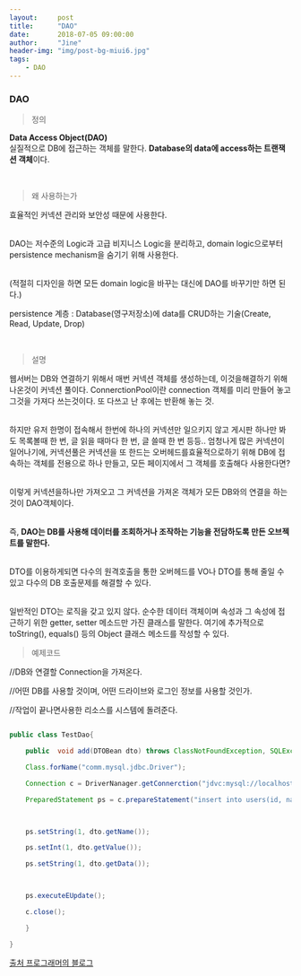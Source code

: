 ```yaml
---
layout:     post
title:      "DAO"
date:       2018-07-05 09:00:00
author:     "Jine"
header-img: "img/post-bg-miui6.jpg"
tags:
    - DAO
---
```

### DAO

> 정의

<b>Data Access Object(DAO)</b>
<br>실질적으로 DB에 접근하는 객체를 말한다. <b>Database의 data에 access하는  트랜잭션 객체</b>이다.

<br>

> 왜 사용하는가

효율적인 커넥션 관리와 보안성 때문에 사용한다.

<br>DAO는 저수준의 Logic과 고급 비지니스 Logic을 분리하고, domain logic으로부터 persistence mechanism을 숨기기 위해 사용한다.

<br>(적절히 디자인을 하면 모든 domain logic을 바꾸는 대신에 DAO를 바꾸기만 하면 된다.)

persistence 계층 : Database(영구저장소)에 data를 CRUD하는 기술(Create, Read, Update, Drop)

<br>

> 설명

웹서버는 DB와 연결하기 위해서 매번 커넥션 객체를 생성하는데, 이것을해결하기 위해 나온것이 커넥션 풀이다. ConnerctionPool이란 connection 객체를 미리 만들어 놓고 그것을 가져다 쓰는것이다. 또 다쓰고 난 후에는 반환해 놓는 것.

<br>하지만 유저 한명이 접속해서 한번에 하나의 커넥션만 일으키지 않고 게시판 하나만 봐도 목록볼때 한 번, 글 읽을 때마다 한 번, 글 쓸때 한 번 등등.. 엄청나게 많은 커넥션이 일어나기에, 커넥션풀은 커넥션을 또 한드는 오버헤드를효율적으로하기 위해 DB에 접속하는 객체를 전용으로 하나 만들고, 모든 페이지에서 그 객체를 호출해다 사용한다면?

<br>이렇게 커넥션을하나만 가져오고 그 커넥션을 가져온 객체가 모든 DB와의 연결을 하는 것이 DAO객체이다.

<br>즉, <b>DAO는 DB를 사용해 데이터를 조회하거나 조작하는 기능을 전담하도록 만든 오브젝트를 말한다.</b>

<br>DTO를 이용하게되면 다수의 원격호출을 통한 오버헤드를 VO나 DTO를 통해 줄일 수 있고 다수의 DB 호출문제를 해결할 수 있다.

<br>일반적인 DTO는 로직을 갖고 있지 않다. 순수한 데이터 객체이며 속성과 그 속성에 접근하기 위한 getter, setter 메소드만 가진 클래스를 말한다. 여기에 추가적으로 toString(), equals() 등의 Object 클래스 메소드를 작성할 수 있다.
<br>

>예제코드

//DB와 연결할 Connection을 가져온다.

//어떤 DB를 사용할 것이며, 어떤 드라이브와 로그인 정보를 사용할 것인가.

//작업이 끝나면사용한 리소스를 시스템에 돌려준다.

```java

public class TestDao{

	public  void add(DTOBean dto) throws ClassNotFoundException, SQLException{

    Class.forName("comm.mysql.jdbc.Driver");

    Connection c = DriverNanager.getConnerction("jdvc:mysql://localhost/springbook","spring","book");

    PreparedStatement ps = c.prepareStatement("insert into users(id, name, password) value(?,?,?)");



    ps.setString(1, dto.getName());

    ps.setInt(1, dto.getValue());

    ps.setString(1, dto.getData());



    ps.executeEUpdate();

    c.close();

    }

}
```

[출처 프로그래머의 블로그](http://genesis8.tistory.com/214)

